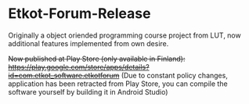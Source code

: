# Etkot-Forum-Release

Originally a object oriended programming course project from LUT, now additional features implemented from own desire.

~~Now published at Play Store (only available in Finland): https://play.google.com/store/apps/details?id=com.etkot_software.etkotforum~~
(Due to constant policy changes, application has been retracted from Play Store, you can compile the software yourself by building it in Android Studio)
